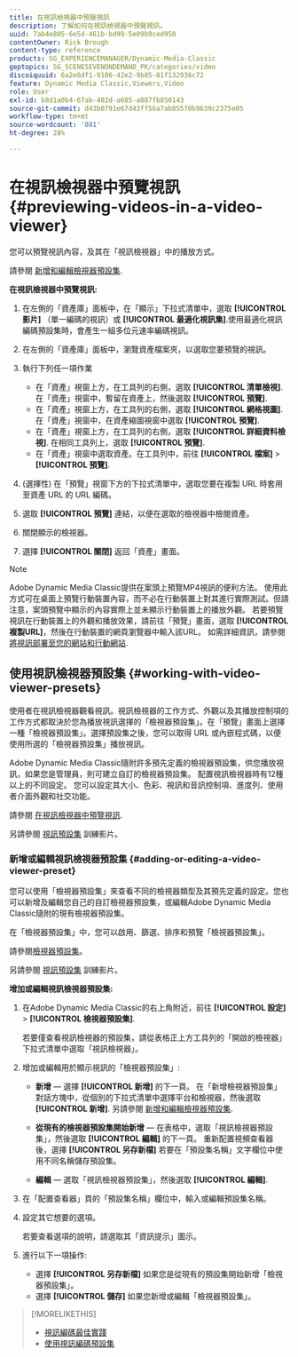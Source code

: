 ```yaml
---
title: 在視訊檢視器中預覽視訊
description: 了解如何在視訊檢視器中預覽視訊。
uuid: 7ab4e805-6e5d-461b-bd99-5e09b9ced950
contentOwner: Rick Brough
content-type: reference
products: SG_EXPERIENCEMANAGER/Dynamic-Media-Classic
geptopics: SG_SCENESEVENONDEMAND_PK/categories/video
discoiquuid: 6a2e6df1-9186-42e2-9b85-01f132936c72
feature: Dynamic Media Classic,Viewers,Video
role: User
exl-id: b8d1a0b4-67ab-482d-a685-a087fb850143
source-git-commit: d43b0791e67d43ff56a7ab85570b9639c2375e05
workflow-type: tm+mt
source-wordcount: '881'
ht-degree: 28%

---
```


# 在視訊檢視器中預覽視訊{#previewing-videos-in-a-video-viewer}

您可以預覽視訊內容，及其在「視訊檢視器」中的播放方式。

請參閱 [新增和編輯檢視器預設集](application-setup.md#adding_and_editing_viewer_presets).

**在視訊檢視器中預覽視訊:**

1. 在左側的「資產庫」面板中，在「顯示」下拉式清單中，選取 **[!UICONTROL 影片]** （單一編碼的視訊）或 **[!UICONTROL 最適化視訊集]**.使用最適化視訊編碼預設集時，會產生一組多位元速率編碼視訊。
1. 在左側的「資產庫」面板中，瀏覽資產檔案夾，以選取您要預覽的視訊。
1. 執行下列任一項作業

   * 在「資產」視窗上方，在工具列的右側，選取 **[!UICONTROL 清單檢視]**. 在「資產」視窗中，暫留在資產上，然後選取 **[!UICONTROL 預覽]**.
   * 在「資產」視窗上方，在工具列的右側，選取 **[!UICONTROL 網格視圖]**. 在「資產」視窗中，在資產縮圖視窗中選取 **[!UICONTROL 預覽]**.
   * 在「資產」視窗上方，在工具列的右側，選取 **[!UICONTROL 詳細資料檢視]**. 在相同工具列上，選取 **[!UICONTROL 預覽]**.
   * 在「資產」視窗中選取資產。在工具列中，前往 **[!UICONTROL 檔案]** > **[!UICONTROL 預覽]**.

1. (選擇性) 在「預覽」視窗下方的下拉式清單中，選取您要在複製 URL 時套用至資產 URL 的 URL 編碼。
1. 選取 **[!UICONTROL 預覽]** 連結，以便在選取的檢視器中檢閱資產。
1. 關閉顯示的檢視器。
1. 選擇 **[!UICONTROL 關閉]** 返回「資產」畫面。

>[!NOTE]
>
>Adobe Dynamic Media Classic提供在案頭上預覽MP4視訊的便利方法。 使用此方式可在桌面上預覽行動裝置內容，而不必在行動裝置上對其進行實際測試。但請注意，案頭預覽中顯示的內容實際上並未顯示行動裝置上的播放外觀。 若要預覽視訊在行動裝置上的外觀和播放效果，請前往「預覽」畫面，選取 **[!UICONTROL 複製URL]**，然後在行動裝置的網頁瀏覽器中輸入該URL。 如需詳細資訊，請參閱 [將視訊部署至您的網站和行動網站](deploying-video-websites-mobile-sites.md#deploying_video_to_your_websites_and_mobile_sites).

## 使用視訊檢視器預設集 {#working-with-video-viewer-presets}

使用者在視訊檢視器觀看視訊。視訊檢視器的工作方式、外觀以及其播放控制項的工作方式都取決於您為播放視訊選擇的「檢視器預設集」。在「預覽」畫面上選擇一種「檢視器預設集」。選擇預設集之後，您可以取得 URL 或內嵌程式碼，以便使用所選的「檢視器預設集」播放視訊。

Adobe Dynamic Media Classic隨附許多預先定義的檢視器預設集，供您播放視訊，如果您是管理員，則可建立自訂的檢視器預設集。 配置視訊檢視器時有12種以上的不同設定。 您可以設定其大小、色彩、視訊和音訊控制項、進度列、使用者介面外觀和社交功能。

請參閱 [在視訊檢視器中預覽視訊](previewing-videos-video-viewer.md#previewing_videos_in_a_video_viewer).

另請參閱 [視訊預設集](https://s7d5.scene7.com/s7viewers/html5/VideoViewer.html?videoserverurl=https://s7d5.scene7.com/is/content/&amp;emailurl=https://s7d5.scene7.com/s7/emailFriend&amp;serverUrl=https://s7d5.scene7.com/is/image/&amp;config=Scene7SharedAssets/Universal_HTML5_Video&amp;contenturl=https://s7d5.scene7.com/skins/&amp;asset=S7tutorials/549_video-presets_converted%20renamed_Done-AVS) 訓練影片。

### 新增或編輯視訊檢視器預設集 {#adding-or-editing-a-video-viewer-preset}

您可以使用「檢視器預設集」來查看不同的檢視器類型及其預先定義的設定。您也可以新增及編輯您自己的自訂檢視器預設集，或編輯Adobe Dynamic Media Classic隨附的現有檢視器預設集。

在「檢視器預設集」中，您可以啟用、篩選、排序和預覽「檢視器預設集」。

請參閱[檢視器預設集](application-setup.md#viewer_presets)。

另請參閱 [視訊預設集](https://s7d5.scene7.com/s7viewers/html5/VideoViewer.html?videoserverurl=https://s7d5.scene7.com/is/content/&amp;emailurl=https://s7d5.scene7.com/s7/emailFriend&amp;serverUrl=https://s7d5.scene7.com/is/image/&amp;config=Scene7SharedAssets/Universal_HTML5_Video&amp;contenturl=https://s7d5.scene7.com/skins/&amp;asset=S7tutorials/549_video-presets_converted%20renamed_Done-AVS) 訓練影片。

**增加或編輯視訊檢視器預設集:**

1. 在Adobe Dynamic Media Classic的右上角附近，前往 **[!UICONTROL 設定]** > **[!UICONTROL 檢視器預設集]**.

   若要僅查看視訊檢視器的預設集，請從表格正上方工具列的「開啟的檢視器」下拉式清單中選取「視訊檢視器」。

1. 增加或編輯用於顯示視訊的「檢視器預設集」:

   * **新增**  — 選擇 **[!UICONTROL 新增]** 的下一頁。 在「新增檢視器預設集」對話方塊中，從個別的下拉式清單中選擇平台和檢視器，然後選取 **[!UICONTROL 新增]**.
   另請參閱 [新增和編輯檢視器預設集](application-setup.md#adding_and_editing_viewer_presets).

   * **從現有的檢視器預設集開始新增**  — 在表格中，選取「視訊檢視器預設集」，然後選取 **[!UICONTROL 編輯]** 的下一頁。
   重新配置視頻查看器後，選擇 **[!UICONTROL 另存新檔]** 若要在「預設集名稱」文字欄位中使用不同名稱儲存預設集。

   * **編輯**  — 選取「視訊檢視器預設集」，然後選取 **[!UICONTROL 編輯]**.



1. 在「配置查看器」頁的「預設集名稱」欄位中，輸入或編輯預設集名稱。
1. 設定其它想要的選項。

   若要查看選項的說明，請選取其「資訊提示」圖示。

1. 進行以下一項操作:

   * 選擇 **[!UICONTROL 另存新檔]** 如果您是從現有的預設集開始新增「檢視器預設集」。
   * 選擇 **[!UICONTROL 儲存]** 如果您新增或編輯「檢視器預設集」。

>[!MORELIKETHIS]
>
>* [視訊編碼最佳實踐](uploading-encoding-videos.md#best_practices_for_video_encoding)
>* [使用視訊編碼預設集](uploading-encoding-videos.md#working_with_video_encoding_presets)

